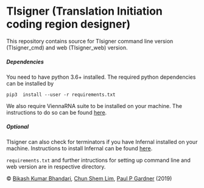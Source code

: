 # TIsigner (Translation Initiation coding region designer)
This repository contains source for TIsigner command line version (TIsigner_cmd) and web (TIsigner_web) version.


##### Dependencies
You need to have python 3.6+ installed. The required python dependencies can be installed by

```pip3  install --user -r requirements.txt ```

We also require ViennaRNA suite to be installed on your machine. The instructions to do so can be found [here](https://www.tbi.univie.ac.at/RNA/documentation.html#install).
##### Optional
TIsigner can also check for terminators if you have Infernal installed on your machine. Instructions to install Infernal can be found [here](http://eddylab.org/infernal/).

```requirements.txt``` and further intructions for setting up command line and web version are in respective directory. 

© [Bikash Kumar Bhandari](https://bkb3.github.io), [Chun Shem Lim](https://github.com/lcscs12345), [Paul P Gardner](https://github.com/ppgardne) (2019)
